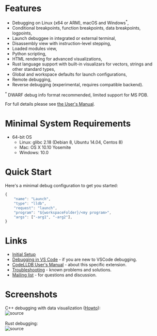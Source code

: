 # Features
- Debugging on Linux (x64 or ARM), macOS and Windows<sup>*</sup>,
- Conditional breakpoints, function breakpoints, data breakpoints, logpoints,
- Launch debuggee in integrated or external terminal,
- Disassembly view with instruction-level stepping,
- Loaded modules view,
- Python scripting,
- HTML rendering for advanced visualizations,
- Rust language support with built-in visualizars for vectors, strings and other standard types,
- Global and workspace defaults for launch configurations,
- Remote debugging,
- Reverse debugging (experimental, requires compatible backend).

<sup>\*</sup> DWARF debug info format recommended, limited support for MS PDB.

For full details please see [the User's Manual](https://github.com/vadimcn/vscode-lldb/blob/v1.6.0/MANUAL.md).

# Minimal System Requirements
- 64-bit OS
    - Linux: glibc 2.18 (Debian 8, Ubuntu 14.04, Centos 8)
    - Mac: OS X 10.10 Yosemite
    - Windows: 10.0

# Quick Start
Here's a minimal debug configuration to get you started:
```javascript
{
    "name": "Launch",
    "type": "lldb",
    "request": "launch",
    "program": "${workspaceFolder}/<my program>",
    "args": ["-arg1", "-arg2"],
}
```

# Links
- [Initial Setup](https://github.com/vadimcn/vscode-lldb/wiki/Setup)
- [Debugging in VS Code](https://code.visualstudio.com/docs/editor/debugging) - if you are new to VSCode debugging.
- [CodeLLDB User's Manual](https://github.com/vadimcn/vscode-lldb/blob/v1.6.0/MANUAL.md) - about this specific extension.
- [Troubleshooting](https://github.com/vadimcn/vscode-lldb/wiki/Troubleshooting) - known problems and solutions.
- [Mailing list](https://groups.google.com/g/codelldb-users) - for questions and discussion.


# Screenshots

C++ debugging with data visualization ([Howto](https://github.com/vadimcn/vscode-lldb/wiki/Data-visualization)):<br>
![source](https://github.com/vadimcn/vscode-lldb/raw/v1.6.0/images/plotting.png)
<br>
<br>
Rust debugging:<br>
![source](https://github.com/vadimcn/vscode-lldb/raw/v1.6.0/images/source.png)


